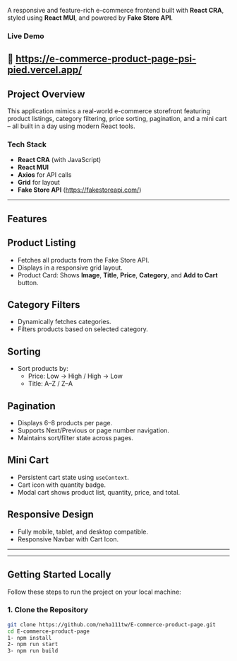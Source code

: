 A responsive and feature-rich e-commerce frontend built with **React CRA**, styled using **React MUI**, and powered by **Fake Store API**.
### Live Demo
:link: https://e-commerce-product-page-psi-pied.vercel.app/
---
## Project Overview
This application mimics a real-world e-commerce storefront featuring product listings, category filtering, price sorting, pagination, and a mini cart – all built in a day using modern React tools.
### Tech Stack
- **React CRA** (with JavaScript)
- **React MUI**
- **Axios** for API calls
- **Grid** for layout
- **Fake Store API** (https://fakestoreapi.com/)
---
## Features
## Product Listing
- Fetches all products from the Fake Store API.
- Displays in a responsive grid layout.
- Product Card: Shows **Image**, **Title**, **Price**, **Category**, and **Add to Cart** button.
## Category Filters
- Dynamically fetches categories.
- Filters products based on selected category.
## Sorting
- Sort products by:
  - Price: Low → High / High → Low
  - Title: A–Z / Z–A
## Pagination
- Displays 6–8 products per page.
- Supports Next/Previous or page number navigation.
- Maintains sort/filter state across pages.
## Mini Cart
- Persistent cart state using `useContext`.
- Cart icon with quantity badge.
- Modal cart shows product list, quantity, price, and total.
## Responsive Design
- Fully mobile, tablet, and desktop compatible.
- Responsive Navbar with Cart Icon.
---
---
## Getting Started Locally
Follow these steps to run the project on your local machine:
### 1. Clone the Repository
```bash
git clone https://github.com/neha111tw/E-commerce-product-page.git
cd E-commerce-product-page
1- npm install
2- npm run start
3- npm run build
